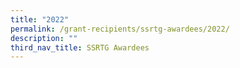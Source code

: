 ```yaml
---
title: "2022"
permalink: /grant-recipients/ssrtg-awardees/2022/
description: ""
third_nav_title: SSRTG Awardees
---
```


